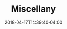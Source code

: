 ---
title: "Miscellany"
date: 2018-04-17T14:39:40-04:00
description: ""
draft: false
tags: []
categories: ['subpage']
---